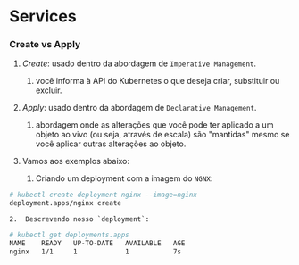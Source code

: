 # Services

### Create vs Apply

1.  *Create*: usado dentro da abordagem de `Imperative Management`.
    1.  você informa à API do Kubernetes o que deseja criar, substituir ou excluir.
   
2.  *Apply*: usado dentro da abordagem de `Declarative Management`.
    1.  abordagem onde as alterações que você pode ter aplicado a um objeto ao vivo (ou seja, através de escala) são "mantidas" mesmo se você aplicar outras alterações ao objeto.

3.  Vamos aos exemplos abaixo:
    1.  Criando um deployment com a imagem do `NGNX`:

```bash
# kubectl create deployment nginx --image=nginx
deployment.apps/nginx create
```

    2.  Descrevendo nosso `deployment`:

```bash
# kubectl get deployments.apps 
NAME    READY   UP-TO-DATE   AVAILABLE   AGE
nginx   1/1     1            1           7s
```

